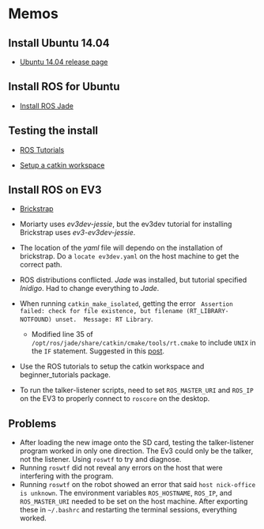 # Memos

## Install Ubuntu 14.04

- [Ubuntu 14.04 release page](http://releases.ubuntu.com/14.04/)

## Install ROS for Ubuntu

- [Install ROS Jade](http://wiki.ros.org/jade/Installation/Ubuntu)

## Testing the install

- [ROS Tutorials](http://wiki.ros.org/ROS/Tutorials/)

-
  [Setup a catkin workspace](http://wiki.ros.org/ROS/Tutorials/InstallingandConfiguringROSEnvironment)

## Install ROS on EV3

-
  [Brickstrap](http://www.ev3dev.org/docs/tutorials/using-brickstrap-to-cross-compile/)

- Moriarty uses *ev3dev-jessie*, but the ev3dev tutorial for
  installing Brickstrap uses *ev3-ev3dev-jessie*.
- The location of the *yaml* file will dependo on the installation of
  brickstrap.  Do a `locate ev3dev.yaml` on the host machine to get
  the correct path.
- ROS distributions conflicted.  *Jade* was installed, but tutorial
  specified *Inidigo*.  Had to change everything to *Jade*.
- When running `catkin_make_isolated`, getting the error ` Assertion
  failed: check for file existence, but filename (RT_LIBRARY-NOTFOUND)
  unset.  Message: RT Library`.
  - Modified line 35 of
    `/opt/ros/jade/share/catkin/cmake/tools/rt.cmake` to include
    `UNIX` in the `IF` statement.  Suggested in this
    [post](http://answers.ros.org/question/66978/what-for-catkin-needs-to-link-to-librt-realtime-extension/).
- Use the ROS tutorials to setup the catkin workspace and
  beginner_tutorials package.
- To run the talker-listener scripts, need to set `ROS_MASTER_URI` and
  `ROS_IP` on the EV3 to properly connect to `roscore` on the desktop.

## Problems
- After loading the new image onto the SD card, testing the
  talker-listener program worked in only one direction.  The Ev3 could
  only be the talker, not the listener.  Using `roswtf` to try and
  diagnose.
- Running `roswtf` did not reveal any errors on the host that were
  interfering with the program.
- Running `roswtf` on the robot showed an error that said `host
  nick-office is unknown`.  The environment variables `ROS_HOSTNAME`,
  `ROS_IP`, and `ROS_MASTER_URI` needed to be set on the host
  machine. After exporting these in `~/.bashrc` and restarting the
  terminal sessions, everything worked.
